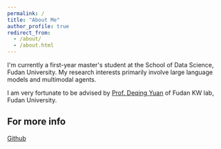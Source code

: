 ```yaml
---
permalink: /
title: "About Me"
author_profile: true
redirect_from: 
  - /about/
  - /about.html
---
```


I'm currently a first-year master's student at the School of Data Science, Fudan University. My research interests primarily involve large language models and multimodal agents.

I am very fortunate to be advised by [Prof. Deqing Yuan](https://scholar.google.com/citations?user=uZdQxkwAAAAJ&hl=zh-CN&oi=ao) of Fudan KW lab, Fudan University.



For more info
------
[Github](https://github.com/Joanna0123)
